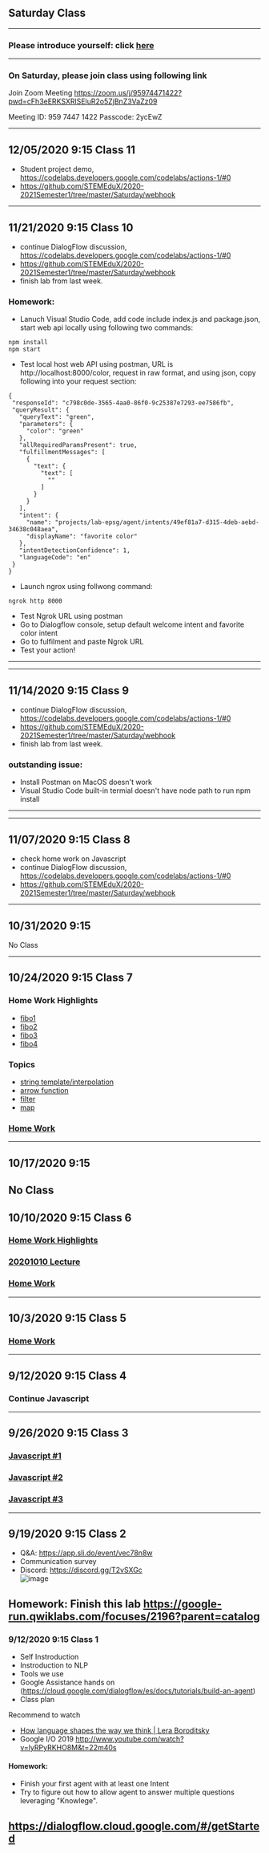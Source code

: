 ## Saturday Class 
---

### Please introduce yourself: click [here](https://flipgrid.com/85f3f2e7)
---
### On Saturday, please join class using following link

Join Zoom Meeting
https://zoom.us/j/95974471422?pwd=cFh3eERKSXRlSEluR2o5ZjBnZ3VaZz09

Meeting ID: 959 7447 1422
Passcode: 2ycEwZ

<!-- ---
## Join Wechat group
![image](https://user-images.githubusercontent.com/24532787/92997150-b8461200-f4d6-11ea-84cf-ab2c029c06cf.png)
-->
---
## 12/05/2020 9:15 Class 11
* Student project demo, https://codelabs.developers.google.com/codelabs/actions-1/#0
* https://github.com/STEMEduX/2020-2021Semester1/tree/master/Saturday/webhook


---
## 11/21/2020 9:15 Class 10
* continue DialogFlow discussion, https://codelabs.developers.google.com/codelabs/actions-1/#0
* https://github.com/STEMEduX/2020-2021Semester1/tree/master/Saturday/webhook
* finish lab from last week.
### Homework: 
 - Lanuch Visual Studio Code, add code include index.js and package.json, start web api locally using following two commands:
 ```
 npm install 
 npm start
 ```
 - Test local host web API using postman, URL is http://localhost:8000/color, request in raw format, and using json, copy following into your request section: 
 ```
 {
  "responseId": "c798c0de-3565-4aa0-86f0-9c25387e7293-ee7586fb",
  "queryResult": {
    "queryText": "green",
    "parameters": {
      "color": "green"
    },
    "allRequiredParamsPresent": true,
    "fulfillmentMessages": [
      {
        "text": {
          "text": [
            ""
          ]
        }
      }
    ],
    "intent": {
      "name": "projects/lab-epsg/agent/intents/49ef81a7-d315-4deb-aebd-34638c048aea",
      "displayName": "favorite color"
    },
    "intentDetectionConfidence": 1,
    "languageCode": "en"
  }
}
 ```
 - Launch ngrox using follwong command: 
 ```
 ngrok http 8000
 ```
 - Test Ngrok URL using postman
 - Go to Dialogflow console, setup default welcome intent and favorite color intent
 - Go to fulfilment and paste Ngrok URL
 - Test your action!
---


---
## 11/14/2020 9:15 Class 9
* continue DialogFlow discussion, https://codelabs.developers.google.com/codelabs/actions-1/#0
* https://github.com/STEMEduX/2020-2021Semester1/tree/master/Saturday/webhook
* finish lab from last week.
### outstanding issue: 
 - Install Postman on MacOS doesn't work
 - Visual Studio Code built-in termial doesn't have node path to run npm install
---

---
## 11/07/2020 9:15 Class 8
* check home work on Javascript
* continue DialogFlow discussion, https://codelabs.developers.google.com/codelabs/actions-1/#0
* https://github.com/STEMEduX/2020-2021Semester1/tree/master/Saturday/webhook
---

## 10/31/2020 9:15 
No Class

---
## 10/24/2020 9:15 Class 7
### Home Work Highlights
* [fibo1](https://github.com/STEMEduX/2020-2021Semester1/blob/master/Saturday/javascript/fibo1.js)
* [fibo2](https://github.com/STEMEduX/2020-2021Semester1/blob/master/Saturday/javascript/fibo2.js)
* [fibo3](https://github.com/STEMEduX/2020-2021Semester1/blob/master/Saturday/javascript/fibo3.js)
* [fibo4](https://github.com/STEMEduX/2020-2021Semester1/blob/master/Saturday/javascript/fibo4.js)

### Topics
* [string template/interpolation](https://github.com/STEMEduX/2020-2021Semester1/blob/master/Saturday/javascript/04-string-template.js)
* [arrow function](https://github.com/STEMEduX/2020-2021Semester1/blob/master/Saturday/javascript/05-arrow-function.js)
* [filter](https://github.com/STEMEduX/2020-2021Semester1/blob/master/Saturday/javascript/06-filter.js)
* [map](https://github.com/STEMEduX/2020-2021Semester1/blob/master/Saturday/javascript/04-string-template.js)
### [Home Work](https://github.com/STEMEduX/2020-2021Semester1/blob/master/Saturday/javascript/07-map.js) 

---
## 10/17/2020 9:15 
No Class
---
## 10/10/2020 9:15 Class 6
### [Home Work Highlights](https://github.com/STEMEduX/2020-2021Semester1/blob/master/Saturday/javascript/20201003_homework_highlights.md)
### [20201010 Lecture](https://github.com/STEMEduX/2020-2021Semester1/blob/master/Saturday/javascript/20201010.md)
### [Home Work](https://github.com/STEMEduX/2020-2021Semester1/blob/master/Saturday/javascript/20201010_homework.md)
---
## 10/3/2020 9:15 Class 5
### [Home Work](https://github.com/STEMEduX/2020-2021Semester1/blob/master/Saturday/javascript/homework_20201003.md)
---
## 9/12/2020 9:15 Class 4
### Continue Javascript 
---
## 9/26/2020 9:15 Class 3
### [Javascript #1](https://github.com/STEMEduX/2020-2021Semester1/blob/master/Saturday/javascript/01.md)    
### [Javascript #2](https://github.com/STEMEduX/2020-2021Semester1/blob/master/Saturday/javascript/02.md)  
### [Javascript #3](https://github.com/STEMEduX/2020-2021Semester1/blob/master/Saturday/javascript/03.md)  
--- 

## 9/19/2020 9:15 Class 2
* Q&A: https://app.sli.do/event/vec78n8w
* Communication survey
* Discord: https://discord.gg/T2vSXGc  
![image](https://user-images.githubusercontent.com/24532787/93668707-ec2fb300-fa53-11ea-8729-25d4a0784358.png)

Homework: 
Finish this lab https://google-run.qwiklabs.com/focuses/2196?parent=catalog
---

### 9/12/2020 9:15 Class 1
* Self Instroduction 
* Instroduction to NLP
* Tools we use
* Google Assistance hands on (https://cloud.google.com/dialogflow/es/docs/tutorials/build-an-agent)
* Class plan

Recommend to watch
* [How language shapes the way we think | Lera Boroditsky](https://youtu.be/RKK7wGAYP6k)
* Google I/O 2019 http://www.youtube.com/watch?v=lyRPyRKHO8M&t=22m40s

#### Homework: 
* Finish your first agent with at least one Intent
* Try to figure out how to allow agent to answer multiple questions leveraging "Knowlege". 

https://dialogflow.cloud.google.com/#/getStarted
---


